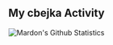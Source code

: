 
<h2 align="center"> My cbejka Activity </h2>

<p align='center'>
  <img align="center" src="https://github-readme-stats.vercel.app/api?username=mardontursunov&show_icons=true&theme=merko" alt="Mardon's Github Statistics">
</p>

